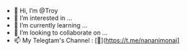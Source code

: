 - 👋 Hi, I’m @Troy
- 👀 I’m interested in ...
- 🌱 I’m currently learning ...
- 💞️ I’m looking to collaborate on ...
- 📫 My Telegtam's Channel : [🔗](https://t.me/nananimonai]

<!---
Code-Dramatist/Code-Dramatist is a ✨ special ✨ repository because its `README.md` (this file) appears on your GitHub profile.
You can click the Preview link to take a look at your changes.
--->
